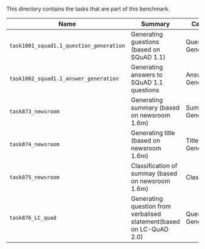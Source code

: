 This directory contains the tasks that are part of this benchmark.

Name | Summary | Category
---- | ----------- | --------
`task1001_squad1.1_question_generation` | Generating guestions (based on SQuAD 1.1) | Question Generation  
`task1002_squad1.1_answer_generation` | Generating answers to SQuAD 1.1 questions | Answer Generation
`task873_newsroom` | Generating summary (based on newsroom 1.6m) | Summary Generation
`task874_newsroom` | Generating title (based on newsroom 1.6m) | Title Generation 
`task875_newsroom` | Classification of summay (based on newsroom 1.6m) | Classification
`task876_LC_quad` | Generating question from verbalised statement(based on LC-QuAD 2.0) | Question Generation
